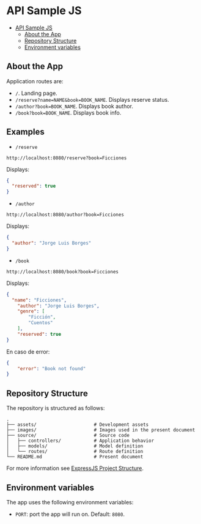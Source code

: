 # API Sample JS

- [API Sample JS](#api-sample-js)
  - [About the App](#about-the-app)
  - [Repository Structure](#repository-structure)
  - [Environment variables](#environment-variables)

## About the App

Application routes are:

- `/`. Landing page.
- `/reserve?name=NAME&book=BOOK_NAME`. Displays reserve status.
- `/author?book=BOOK_NAME`. Displays book author.
- `/book?book=BOOK_NAME`. Displays book info.

## Examples

- `/reserve`
```
http://localhost:8080/reserve?book=Ficciones
```

Displays: 
```json
{
  "reserved": true
}
```

- `/author`
```
http://localhost:8080/author?book=Ficciones
```

Displays: 
```json
{
  "author": "Jorge Luis Borges"
}
```

- `/book`
```
http://localhost:8080/book?book=Ficciones
```

Displays: 
```json
{
  "name": "Ficciones",
    "author": "Jorge Luis Borges",
    "genre": [
        "Ficción",
        "Cuentos"
    ],
    "reserved": true
}
```

En caso de error: 
```json
{
    "error": "Book not found"
}
```

## Repository Structure

The repository is structured as follows:

```
.
├── assets/                     # Development assets
├── images/                     # Images used in the present document
├── source/                     # Source code
│   ├── controllers/            # Application behavior    
│   ├── models/                 # Model definition 
│   └── routes/                 # Route definition
└── README.md                   # Present document
```

For more information see [ExpressJS Project Structure](https://dev.to/brianemilius/expressjs-project-structure-2ka4).

## Environment variables

The app uses the following environment variables:

- `PORT`: port the app will run on. Default: `8080`.
